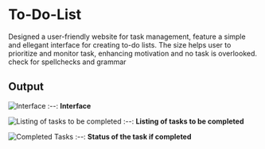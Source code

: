 # To-Do-List
Designed a user-friendly website for task management, feature a simple and ellegant interface for creating to-do lists. The size helps user to prioritize and monitor task, enhancing motivation and no task is overlooked. check for spellchecks and grammar
## Output
![Interface](https://github.com/user-attachments/assets/889962d5-44ef-4538-a526-29525becf8d3)
:--:
<b>Interface</b>

![Listing of tasks to be completed](https://github.com/user-attachments/assets/94f193d0-38f2-4de2-8be7-b241d3293673)
:--:
<b>Listing of tasks to be completed</b>

![Completed Tasks](https://github.com/user-attachments/assets/991489ca-ff18-4a5d-85a8-4791bcf8411a)
:--:
<b>Status of the task if completed</b>
